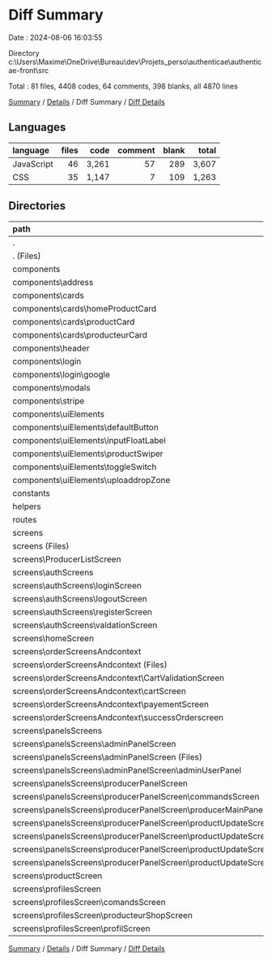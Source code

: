 # Diff Summary

Date : 2024-08-06 16:03:55

Directory c:\\Users\\Maxime\\OneDrive\\Bureau\\dev\\Projets_perso\\authenticae\\authenticae-front\\src

Total : 81 files,  4408 codes, 64 comments, 398 blanks, all 4870 lines

[Summary](results.md) / [Details](details.md) / Diff Summary / [Diff Details](diff-details.md)

## Languages
| language | files | code | comment | blank | total |
| :--- | ---: | ---: | ---: | ---: | ---: |
| JavaScript | 46 | 3,261 | 57 | 289 | 3,607 |
| CSS | 35 | 1,147 | 7 | 109 | 1,263 |

## Directories
| path | files | code | comment | blank | total |
| :--- | ---: | ---: | ---: | ---: | ---: |
| . | 81 | 4,408 | 64 | 398 | 4,870 |
| . (Files) | 4 | 167 | 0 | 25 | 192 |
| components | 28 | 1,044 | 10 | 104 | 1,158 |
| components\\address | 2 | 68 | 0 | 5 | 73 |
| components\\cards | 6 | 165 | 1 | 12 | 178 |
| components\\cards\\homeProductCard | 2 | 85 | 1 | 3 | 89 |
| components\\cards\\productCard | 2 | 23 | 0 | 6 | 29 |
| components\\cards\\producteurCard | 2 | 57 | 0 | 3 | 60 |
| components\\header | 2 | 292 | 2 | 24 | 318 |
| components\\login | 2 | 15 | 0 | 4 | 19 |
| components\\login\\google | 2 | 15 | 0 | 4 | 19 |
| components\\modals | 2 | 62 | 0 | 10 | 72 |
| components\\stripe | 4 | 100 | 0 | 11 | 111 |
| components\\uiElements | 10 | 342 | 7 | 38 | 387 |
| components\\uiElements\\defaultButton | 2 | 26 | 1 | 1 | 28 |
| components\\uiElements\\inputFloatLabel | 2 | 64 | 0 | 5 | 69 |
| components\\uiElements\\productSwiper | 2 | 91 | 6 | 9 | 106 |
| components\\uiElements\\toggleSwitch | 2 | 60 | 0 | 12 | 72 |
| components\\uiElements\\uploaddropZone | 2 | 101 | 0 | 11 | 112 |
| constants | 2 | 17 | 0 | 0 | 17 |
| helpers | 1 | 48 | 3 | 4 | 55 |
| routes | 2 | 110 | 0 | 7 | 117 |
| screens | 44 | 3,022 | 51 | 258 | 3,331 |
| screens (Files) | 1 | 13 | 0 | 4 | 17 |
| screens\\ProducerListScreen | 2 | 62 | 0 | 5 | 67 |
| screens\\authScreens | 8 | 331 | 1 | 40 | 372 |
| screens\\authScreens\\loginScreen | 2 | 108 | 0 | 14 | 122 |
| screens\\authScreens\\logoutScreen | 2 | 21 | 1 | 4 | 26 |
| screens\\authScreens\\registerScreen | 2 | 160 | 0 | 18 | 178 |
| screens\\authScreens\\valdationScreen | 2 | 42 | 0 | 4 | 46 |
| screens\\homeScreen | 2 | 76 | 0 | 9 | 85 |
| screens\\orderScreensAndcontext | 8 | 350 | 1 | 33 | 384 |
| screens\\orderScreensAndcontext (Files) | 1 | 17 | 0 | 4 | 21 |
| screens\\orderScreensAndcontext\\CartValidationScreen | 2 | 136 | 1 | 10 | 147 |
| screens\\orderScreensAndcontext\\cartScreen | 2 | 158 | 0 | 9 | 167 |
| screens\\orderScreensAndcontext\\payementScreen | 1 | 24 | 0 | 7 | 31 |
| screens\\orderScreensAndcontext\\successOrderscreen | 2 | 15 | 0 | 3 | 18 |
| screens\\panelsScreens | 15 | 1,372 | 31 | 107 | 1,510 |
| screens\\panelsScreens\\adminPanelScreen | 4 | 141 | 0 | 15 | 156 |
| screens\\panelsScreens\\adminPanelScreen (Files) | 2 | 102 | 0 | 11 | 113 |
| screens\\panelsScreens\\adminPanelScreen\\adminUserPanel | 2 | 39 | 0 | 4 | 43 |
| screens\\panelsScreens\\producerPanelScreen | 11 | 1,231 | 31 | 92 | 1,354 |
| screens\\panelsScreens\\producerPanelScreen\\commandsScreen | 2 | 189 | 4 | 11 | 204 |
| screens\\panelsScreens\\producerPanelScreen\\producerMainPanel | 2 | 225 | 3 | 15 | 243 |
| screens\\panelsScreens\\producerPanelScreen\\productUpdateScreen | 7 | 817 | 24 | 66 | 907 |
| screens\\panelsScreens\\producerPanelScreen\\productUpdateScreen (Files) | 3 | 624 | 6 | 49 | 679 |
| screens\\panelsScreens\\producerPanelScreen\\productUpdateScreen\\optionComponent | 2 | 154 | 18 | 11 | 183 |
| screens\\panelsScreens\\producerPanelScreen\\productUpdateScreen\\personalizationComponent | 2 | 39 | 0 | 6 | 45 |
| screens\\productScreen | 2 | 301 | 14 | 21 | 336 |
| screens\\profilesScreen | 6 | 517 | 4 | 39 | 560 |
| screens\\profilesScreen\\comandsScreen | 2 | 202 | 3 | 19 | 224 |
| screens\\profilesScreen\\producteurShopScreen | 2 | 104 | 0 | 5 | 109 |
| screens\\profilesScreen\\profilScreen | 2 | 211 | 1 | 15 | 227 |

[Summary](results.md) / [Details](details.md) / Diff Summary / [Diff Details](diff-details.md)